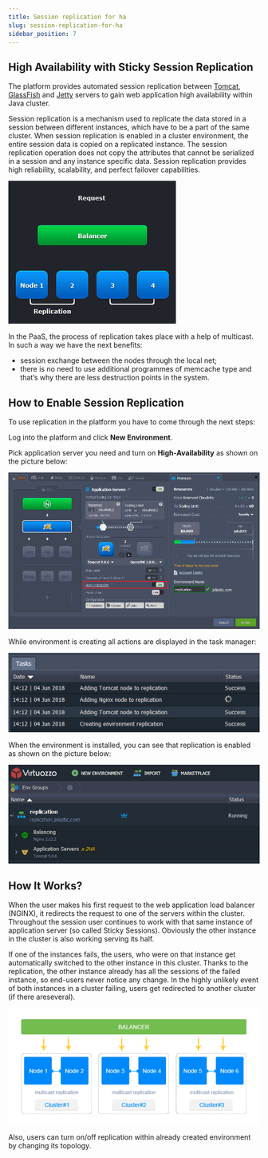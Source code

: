 ```yaml
---
title: Session replication for ha
slug: session-replication-for-ha
sidebar_position: 7
---
```


## High Availability with Sticky Session Replication

The platform provides automated session replication between [Tomcat](/docs/java/java-app-servers/tomcat-and-tomee/tomcat-server), [GlassFish](/docs/java/java-app-servers/glassfish/glassfish-server) and [Jetty](/docs/java/java-app-servers/jetty/jetty-server) servers to gain web application high availability within Java cluster.

Session replication is a mechanism used to replicate the data stored in a session between different instances, which have to be a part of the same cluster. When session replication is enabled in a cluster environment, the entire session data is copied on a replicated instance. The session replication operation does not copy the attributes that cannot be serialized in a session and any instance specific data. Session replication provides high reliability, scalability, and perfect failover capabilities.

<div style={{
    display:'flex',
    justifyContent: 'center',
    margin: '0 0 1rem 0'
}}>

![Locale Dropdown](./img/SessionReplicationforHA/01-session-replication-ha.gif)

</div>

In the PaaS, the process of replication takes place with a help of multicast. In such a way we have the next benefits:

- session exchange between the nodes through the local net;
- there is no need to use additional programmes of memcache type and that’s why there are less destruction points in the system.

## How to Enable Session Replication

To use replication in the platform you have to come through the next steps:

Log into the platform and click **New Environment**.

Pick application server you need and turn on **High-Availability** as shown on the picture below:

<div style={{
    display:'flex',
    justifyContent: 'center',
    margin: '0 0 1rem 0'
}}>

![Locale Dropdown](./img/SessionReplicationforHA/02-high-availability-in-wizard.png)

</div>

While environment is creating all actions are displayed in the task manager:

<div style={{
    display:'flex',
    justifyContent: 'center',
    margin: '0 0 1rem 0'
}}>

![Locale Dropdown](./img/SessionReplicationforHA/03-tasks-manager-configuring-ha.png)

</div>

When the environment is installed, you can see that replication is enabled as shown on the picture below:

<div style={{
    display:'flex',
    justifyContent: 'center',
    margin: '0 0 1rem 0'
}}>

![Locale Dropdown](./img/SessionReplicationforHA/04-environment-with-ha.png)

</div>

## How It Works?

When the user makes his first request to the web application load balancer (NGINX), it redirects the request to one of the servers within the cluster. Throughout the session user continues to work with that same instance of application server (so called Sticky Sessions). Obviously the other instance in the cluster is also working serving its half.

If one of the instances fails, the users, who were on that instance get automatically switched to the other instance in this cluster. Thanks to the replication, the other instance already has all the sessions of the failed instance, so end-users never notice any change. In the highly unlikely event of both instances in a cluster failing, users get redirected to another cluster (if there areseveral).

<div style={{
    display:'flex',
    justifyContent: 'center',
    margin: '0 0 1rem 0'
}}>

![Locale Dropdown](./img/SessionReplicationforHA/05-high-availability-scheme.png)

</div>

Also, users can turn on/off replication within already created environment by changing its topology.
